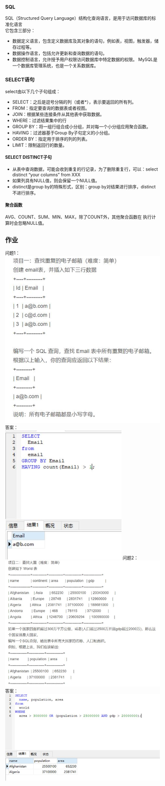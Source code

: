 ### SQL
SQL（Structured Query Language）结构化查询语言，是用于访问数据库的标准化语言  
它包含三部分：
- 数据定义语言，包含定义数据库及其对象的语句，例如表，视图，触发器，储存过程等。
- 数据操作语言，包括允许更新和查询数据的语句。
- 数据控制语言，允许授予用户权限访问数据库中特定数据的权限。
MySQL是一个数据库管理系统，也是一个关系数据库。  

### SELECT语句
select由以下几个子句组成：
- SELECT：之后是逗号分隔的列（或者*），表示要返回的所有列。
- FROM：指定要查询的数据表或者视图。
- JOIN：根据某些连接条件从其他表中获取数据。
- WHERE：过滤结果集中的行
- GROUP BY：将一组行组合成小分组，并对每一个小分组应用聚合函数。
- HAVING：过滤器基于Group By子句定义的小分组。
- ORDER BY：指定用于排序的列的列表。
- LIMIT：限制返回行的数量。
#### SELECT DISTINCT子句
- 从表中查询数据，可能会收到重复的行记录，为了删除重复行，可以：select distinct “your columns” from XXX  
- 如果列具有NULL值，则会保留一个NULL值。
- distinct是group by的特殊形式，区别：group by对结果进行排序，distinct不进行排序。
#### 聚合函数
AVG、COUNT、SUM、MIN、MAX，除了COUNT外，其他聚合函数在 执行计算时会忽略NULL值。
## 作业
问题1：  
![Q1](https://github.com/Liam-Gao/MySQL_Study/blob/master/PNG/hw1-Q1.jpg)
答案：  
![Q11](https://github.com/Liam-Gao/MySQL_Study/blob/master/PNG/hw1-1.jpg)
问题2：  
![Q2](https://github.com/Liam-Gao/MySQL_Study/blob/master/PNG/hw1-Q2.jpg)
答案：  
![Q22](https://github.com/Liam-Gao/MySQL_Study/blob/master/PNG/hw1-2.jpg)

